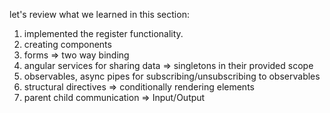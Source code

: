 let's review what we learned in this section:
1. implemented the register functionality.
2. creating components
3. forms => two way binding
4. angular services for sharing data => singletons in their provided scope
5. observables, async pipes for subscribing/unsubscribing to observables
6. structural directives => conditionally rendering elements 
7. parent child communication => Input/Output
